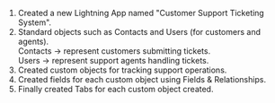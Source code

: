 
1. Created a new Lightning App named "Customer Support Ticketing System".                                                       
2. Standard objects such as Contacts and Users (for customers and agents).                                                      
    Contacts → represent customers submitting tickets.                                                                    
    Users → represent support agents handling tickets.
3. Created custom objects for tracking support operations.                                                             
4. Created fields for each custom object using Fields & Relationships.                                                          
5. Finally created Tabs for each custom object created.

